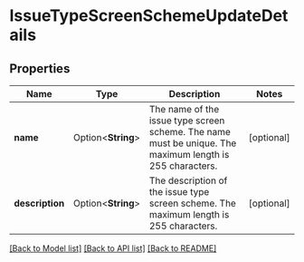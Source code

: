 # IssueTypeScreenSchemeUpdateDetails

## Properties

Name | Type | Description | Notes
------------ | ------------- | ------------- | -------------
**name** | Option<**String**> | The name of the issue type screen scheme. The name must be unique. The maximum length is 255 characters. | [optional]
**description** | Option<**String**> | The description of the issue type screen scheme. The maximum length is 255 characters. | [optional]

[[Back to Model list]](../README.md#documentation-for-models) [[Back to API list]](../README.md#documentation-for-api-endpoints) [[Back to README]](../README.md)


